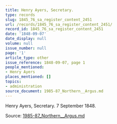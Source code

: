 ```yaml
---
title: Henry Ayers, Secretary.
type: records
slug: 1845_76_sa_register_content_2451
url: /records/1845_76_sa_register_content_2451/
record_id: 1845_76_sa_register_content_2451
date: '1848-09-07'
date_display: null
volume: null
issue_number: null
page: '1'
article_type: other
issue_reference: 1848-09-07, page 1
people_mentioned:
- Henry Ayers
places_mentioned: []
topics:
- administration
source_document: 1985-87_Northern__Argus.md
---
```


Henry Ayers, Secretary.  7 September 1848.

Source: [1985-87_Northern__Argus.md](/downloads/markdown/1985-87_Northern__Argus.md)

